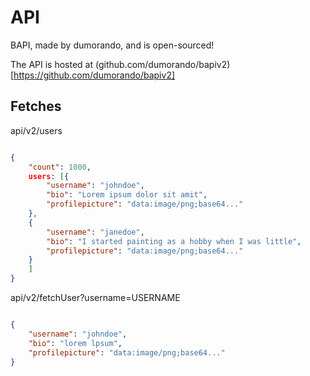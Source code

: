 # API
BAPI, made by dumorando, and is open-sourced!

The API is hosted at (github.com/dumorando/bapiv2)[https://github.com/dumorando/bapiv2]

## Fetches

api/v2/users
```json

{
    "count": 1000,
    users: [{
        "username": "johndoe",
        "bio": "Lorem ipsum dolor sit amit",
        "profilepicture": "data:image/png;base64..."
    },
    {
        "username": "janedoe",
        "bio": "I started painting as a hobby when I was little",
        "profilepicture": "data:image/png;base64..."
    }
    ]
}
```

api/v2/fetchUser?username=USERNAME
```json

{
    "username": "johndoe",
    "bio": "lorem lpsum",
    "profilepicture": "data:image/png;base64..."
}
```